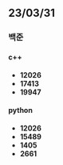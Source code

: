 ## 23/03/31

### 백준

#### c++
- **12026**
- **17413**
- **19947**

#### python
- **12026**
- **15489**
- **1405**
- **2661**